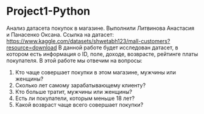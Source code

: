 # Project1-Python
Анализ датасета покупок в магазине. Выполнили Литвинова Анастасия и Панасенко Оксана. Ссылка на датасет: https://www.kaggle.com/datasets/shwetabh123/mall-customers?resource=download
В данной работе будет исследован датасет, в котором есть информация о ID, поле, доходе, возврасте, рейтинге платы покупателя. В этой работе мы отвечим на вопросы:
1. Кто чаще совершает покупки в этом магазине, мужчины или женщины?
2. Сколько лет самому зарабатывающему клиенту?
3. Кто больше тратит, мужчины или женщины?
4. Есть ли покупатели, которым меньше 18 лет?
5. Какой возвраст чаще всего совершает покупки?
